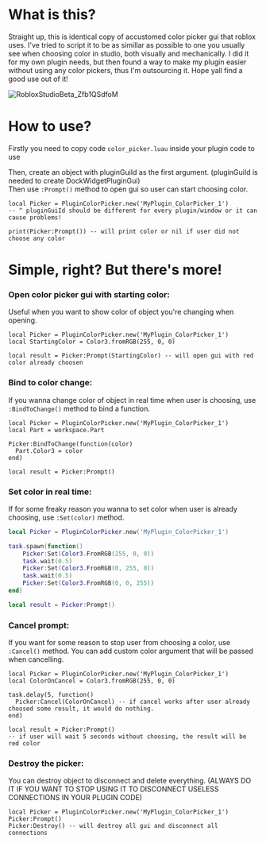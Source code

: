 # What is this?
Straight up, this is identical copy of accustomed color picker gui that roblox uses. I've tried to script it to be as simillar as possible to one you usually see when choosing color in studio, both visually and mechanically. I did it for my own plugin needs, but then found a way to make my plugin easier without using any color pickers, thus I'm outsourcing it. Hope yall find a good use out of it!

![RobloxStudioBeta_Zfb1QSdfoM](https://github.com/user-attachments/assets/a770a952-c545-448f-a81d-f654df176e11)

# How to use?

Firstly you need to copy code `color_picker.luau` inside your plugin code to use

Then, create an object with pluginGuiId as the first argument. (pluginGuiId is needed to create DockWidgetPluginGui)\
Then use `:Prompt()` method to open gui so user can start choosing color.

```luau
local Picker = PluginColorPicker.new('MyPlugin_ColorPicker_1')
-- ^ pluginGuiId should be different for every plugin/window or it can cause problems!

print(Picker:Prompt()) -- will print color or nil if user did not choose any color
```
# Simple, right? But there's more!

### Open color picker gui with starting color:
Useful when you want to show color of object you're changing when opening.
```luau
local Picker = PluginColorPicker.new('MyPlugin_ColorPicker_1')
local StartingColor = Color3.fromRGB(255, 0, 0)

local result = Picker:Prompt(StartingColor) -- will open gui with red color already choosen
```

### Bind to color change:
If you wanna change color of object in real time when user is choosing, use `:BindToChange()` method to bind a function.
```luau
local Picker = PluginColorPicker.new('MyPlugin_ColorPicker_1')
local Part = workspace.Part

Picker:BindToChange(function(color)
  Part.Color3 = color
end)

local result = Picker:Prompt()
```

### Set color in real time:
If for some freaky reason you wanna to set color when user is already choosing, use `:Set(color)` method.
```lua
local Picker = PluginColorPicker.new('MyPlugin_ColorPicker_1')

task.spawn(function()
	Picker:Set(Color3.FromRGB(255, 0, 0))
	task.wait(0.5)
	Picker:Set(Color3.FromRGB(0, 255, 0))
	task.wait(0.5)
	Picker:Set(Color3.FromRGB(0, 0, 255))
end)

local result = Picker:Prompt()
```

### Cancel prompt:
If you want for some reason to stop user from choosing a color, use `:Cancel()` method. You can add custom color argument that will be passed when cancelling.
```luau
local Picker = PluginColorPicker.new('MyPlugin_ColorPicker_1')
local ColorOnCancel = Color3.fromRGB(255, 0, 0)

task.delay(5, function()
  Picker:Cancel(ColorOnCancel) -- if cancel works after user already choosed some result, it would do nothing.
end)

local result = Picker:Prompt()
-- if user will wait 5 seconds without choosing, the result will be red color
```

### Destroy the picker:
You can destroy object to disconnect and delete everything. (ALWAYS DO IT IF YOU WANT TO STOP USING IT TO DISCONNECT USELESS CONNECTIONS IN YOUR PLUGIN CODE)
```luau
local Picker = PluginColorPicker.new('MyPlugin_ColorPicker_1')
Picker:Prompt()
Picker:Destroy() -- will destroy all gui and disconnect all connections
```


